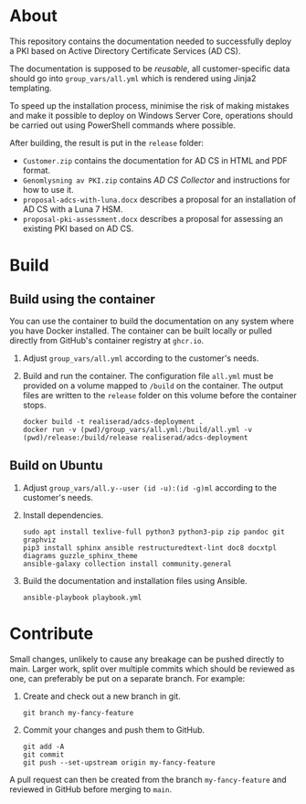 About
=====

This repository contains the documentation needed to successfully deploy a PKI based on Active Directory Certificate Services (AD CS).

The documentation is supposed to be *reusable*, all customer-specific data should go into ``group_vars/all.yml`` which is rendered using Jinja2 templating.

To speed up the installation process, minimise the risk of making mistakes and make it possible to deploy on Windows Server Core, operations should be carried out using PowerShell commands where possible.

After building, the result is put in the ``release`` folder:

- ``Customer.zip`` contains the documentation for AD CS in HTML and PDF format.
- ``Genomlysning av PKI.zip`` contains *AD CS Collector* and instructions for how to use it.
- ``proposal-adcs-with-luna.docx`` describes a proposal for an installation of AD CS with a Luna 7 HSM.
- ``proposal-pki-assessment.docx`` describes a proposal for assessing an existing PKI based on AD CS.

Build
=====

Build using the container
-------------------------

You can use the container to build the documentation on any system where you have Docker installed. The container can be built locally or pulled directly from GitHub's container registry at ``ghcr.io``.

1. Adjust ``group_vars/all.yml`` according to the customer's needs.

2. Build and run the container. The configuration file ``all.yml`` must be provided on a volume mapped to ``/build`` on the container. The output files are written to the ``release`` folder on this volume before the container stops.
    ```
    docker build -t realiserad/adcs-deployment .
    docker run -v (pwd)/group_vars/all.yml:/build/all.yml -v (pwd)/release:/build/release realiserad/adcs-deployment
    ```

Build on Ubuntu
---------------

1. Adjust ``group_vars/all.y--user (id -u):(id -g)ml`` according to the customer's needs.

2. Install dependencies.
    ```
    sudo apt install texlive-full python3 python3-pip zip pandoc git graphviz
    pip3 install sphinx ansible restructuredtext-lint doc8 docxtpl diagrams guzzle_sphinx_theme
    ansible-galaxy collection install community.general
    ```

2. Build the documentation and installation files using Ansible.
    ```
    ansible-playbook playbook.yml
    ```
Contribute
==========

Small changes, unlikely to cause any breakage can be pushed directly to main. Larger work, split over multiple commits which should be reviewed as one, can preferably be put on a separate branch. For example:

1. Create and check out a new branch in git.
    ```
    git branch my-fancy-feature
    ```

2. Commit your changes and push them to GitHub.
    ```
    git add -A
    git commit
    git push --set-upstream origin my-fancy-feature
    ```

A pull request can then be created from the branch ``my-fancy-feature`` and reviewed in GitHub before merging to ``main``.
